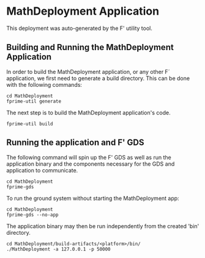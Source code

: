 # MathDeployment Application

This deployment was auto-generated by the F' utility tool.

## Building and Running the MathDeployment Application

In order to build the MathDeployment application, or any other F´ application, we first need to generate a build directory. This can be done with the following commands:

```
cd MathDeployment
fprime-util generate
```

The next step is to build the MathDeployment application's code.
```
fprime-util build
```

## Running the application and F' GDS

The following command will spin up the F' GDS as well as run the application binary and the components necessary for the GDS and application to communicate.

```
cd MathDeployment
fprime-gds
```

To run the ground system without starting the MathDeployment app:
```
cd MathDeployment
fprime-gds --no-app
```

The application binary may then be run independently from the created 'bin' directory.

```
cd MathDeployment/build-artifacts/<platform>/bin/
./MathDeployment -a 127.0.0.1 -p 50000
```
